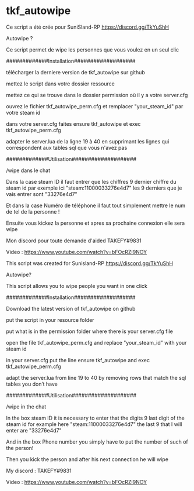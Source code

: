 # tkf_autowipe

Ce script a été crée pour SuniSland-RP https://discord.gg/TkYuShH

Autowipe ?

Ce script permet de wipe les personnes que vous voulez en un seul clic 

#############Installation###################

télécharger la derniere version de tkf_autowipe sur github

mettez le script dans votre dossier ressource 

mettez ce qui se trouve dans le dossier permission où il y a votre server.cfg

ouvrez le fichier tkf_autowipe_perm.cfg et remplacer "your_steam_id" par votre steam id

dans votre server.cfg faites ensure tkf_autowipe et exec tkf_autowipe_perm.cfg

adapter le server.lua de la ligne 19 à 40 en supprimant les lignes qui correspondent aux tables sql que vous n'avez pas


#############Utilisation####################

/wipe dans le chat

Dans la case steam ID il faut entrer que les chiffres 9 dernier chiffre du steam id par exemple ici "steam:11000033276e4d7" les 9 derniers que je vais entrer sont "33276e4d7" 

Et dans la case Numéro de téléphone il faut tout simplement mettre le num de tel de la personne ! 

Ensuite vous kickez la personne et apres sa prochaine connexion elle sera wipe

Mon discord pour toute demande d'aided TAKEFY#9831

Video : https://www.youtube.com/watch?v=bFOcRZI9NOY




This script was created for Sunisland-RP https://discord.gg/TkYuShH

Autowipe?

This script allows you to wipe people you want in one click

#############Installation###################

Download the latest version of tkf_autowipe on github

put the script in your resource folder

put what is in the permission folder where there is your server.cfg file

open the file tkf_autowipe_perm.cfg and replace "your_steam_id" with your steam id

in your server.cfg put the line ensure tkf_autowipe and exec tkf_autowipe_perm.cfg

adapt the server.lua from line 19 to 40 by removing rows that match the sql tables you don’t have

#############Utilisation####################

/wipe in the chat

In the box steam ID it is necessary to enter that the digits 9 last digit of the steam id for example here "steam:11000033276e4d7" the last 9 that I will enter are "33276e4d7"

And in the box Phone number you simply have to put the number of such of the person!

Then you kick the person and after his next connection he will wipe

My discord : TAKEFY#9831

Video : https://www.youtube.com/watch?v=bFOcRZI9NOY
